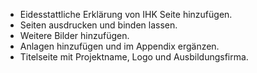 * Eidesstattliche Erklärung von IHK Seite hinzufügen.
* Seiten ausdrucken und binden lassen.
* Weitere Bilder hinzufügen.
* Anlagen hinzufügen und im Appendix ergänzen.
* Titelseite mit Projektname, Logo und Ausbildungsfirma.